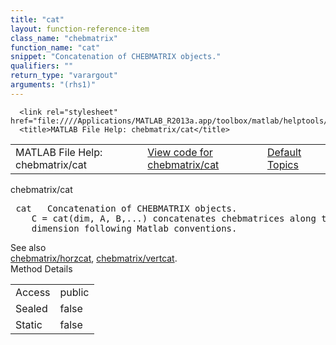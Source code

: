 ```yaml
---
title: "cat"
layout: function-reference-item
class_name: "chebmatrix"
function_name: "cat"
snippet: "Concatenation of CHEBMATRIX objects."
qualifiers: ""
return_type: "varargout"
arguments: "(rhs1)"
---
```


<html>
   <head>
      <meta http-equiv="Content-Type" content="text/html; charset=utf-8">
   
      <link rel="stylesheet" href="file:////Applications/MATLAB_R2013a.app/toolbox/matlab/helptools/private/helpwin.css">
      <title>MATLAB File Help: chebmatrix/cat</title>
   </head>
   <body>
      <!--Single-page help-->
      <table border="0" cellspacing="0" width="100%">
         <tr class="subheader">
            <td class="headertitle">MATLAB File Help: chebmatrix/cat</td>
            <td class="subheader-left"><a href="matlab:edit chebmatrix/cat">View code for chebmatrix/cat</a></td>
            <td class="subheader-right"><a href="matlab:helpwin">Default Topics</a></td>
         </tr>
      </table>
      <div class="title">chebmatrix/cat</div>
      <div class="helptext"><pre><!--helptext --> <span class="helptopic">cat</span>   Concatenation of CHEBMATRIX objects.
    C = <span class="helptopic">cat</span>(dim, A, B,...) concatenates chebmatrices along the indicated
    dimension following Matlab conventions.</pre></div><!--after help --><!--seeAlso--><div class="footerlinktitle">See also</div><div class="footerlink"> <a href="matlab:helpwin chebmatrix/horzcat">chebmatrix/horzcat</a>, <a href="matlab:helpwin chebmatrix/vertcat">chebmatrix/vertcat</a>.
</div>
      <!--Method-->
      <div class="sectiontitle">Method Details</div>
      <table class="class-details">
         <tr>
            <td class="class-detail-label">Access</td>
            <td>public</td>
         </tr>
         <tr>
            <td class="class-detail-label">Sealed</td>
            <td>false</td>
         </tr>
         <tr>
            <td class="class-detail-label">Static</td>
            <td>false</td>
         </tr>
      </table>
   </body>
</html>
